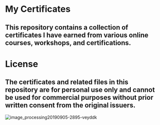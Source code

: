 # My Certificates

## This repository contains a collection of certificates I have earned from various online courses, workshops, and certifications. 

# License

## The certificates and related files in this repository are for personal use only and cannot be used for commercial purposes without prior written consent from the original issuers.

![image_processing20190905-2895-veyddk](https://user-images.githubusercontent.com/92849974/186728702-6718d53b-ddc3-4669-af98-414a99d3ea08.gif)


